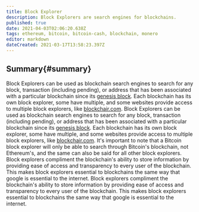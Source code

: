 ```yaml
---
title: Block Explorer
description: Block Explorers are search engines for blockchains.
published: true
date: 2021-04-03T02:06:20.638Z
tags: ethereum, bitcoin, bitcoin-cash, blockchain, monero
editor: markdown
dateCreated: 2021-03-17T13:58:23.397Z
---
```


## Summary{#summary}

Block Explorers can be used as blockchain search engines to search for any block, transaction (including pending), or address that has been associated with a particular blockchain since its [genesis block](#genesis-block). Each blockchain has its own block explorer, some have multiple, and some websites provide access to multiple block explorers, like [blockchair.com](https://www.blockchair.com/). Block Explorers can be used as blockchain search engines to search for any block, transaction (including pending), or address that has been associated with a particular blockchain since its [genesis block](). Each blockchain has its own block explorer, some have multiple, and some websites provide access to multiple block explorers, like [blockchair.com](https://www.blockchair.com/). It's important to note that a Bitcoin block explorer will only be able to search through Bitcoin's blockchain, not Ethereum's, and the same can also be said for all other block explorers. Block explorers compliment the blockchain's ability to store information by providing ease of access and transparency to every user of the blockchain. This makes block explorers essential to blockchains the same way that google is essential to the internet. Block explorers compliment the blockchain's ability to store information by providing ease of access and transparency to every user of the blockchain. This makes block explorers essential to blockchains the same way that google is essential to the internet.

